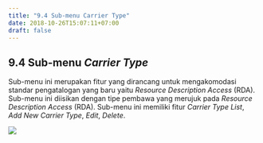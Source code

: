 ```yaml
---
title: "9.4 Sub-menu Carrier Type"
date: 2018-10-26T15:07:11+07:00
draft: false
---
```


## 9.4 Sub-menu _Carrier Type_

Sub-menu ini merupakan fitur yang dirancang untuk mengakomodasi standar pengatalogan yang baru yaitu _Resource Description Access_ (RDA). Sub-menu ini diisikan dengan tipe pembawa yang merujuk pada _Resource Description Access_ (RDA). Sub-menu ini memiliki fitur _Carrier Type List_, _Add New Carrier Type_, _Edit_, _Delete_.

![](/assets/11.5_Tampilan_Menu_Carrier_Type.png)